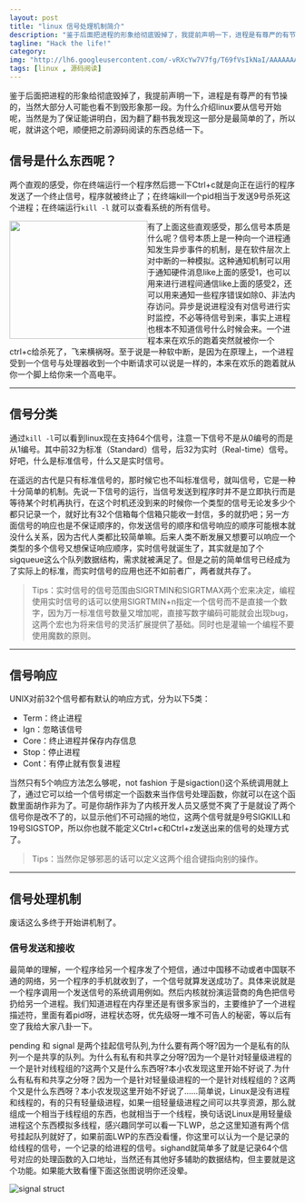 ```yaml
---
layout: post
title: "linux 信号处理机制简介"
description: "鉴于后面把进程的形象给彻底毁掉了，我提前声明一下，进程是有尊严的有节操的，当然大部分人可能也看不到毁形象那一段了。"
tagline: "Hack the life!"
category: 
img: "http://lh6.googleusercontent.com/-vRXcYw7V7fg/T69fVsIkNaI/AAAAAAAAAIw/Y3KgmC33VbI/s512/linux.jpg"
tags: [linux , 源码阅读]
---
```

<div>
<p>
    鉴于后面把进程的形象给彻底毁掉了，我提前声明一下，进程是有尊严的有节操的，当然大部分人可能也看不到毁形象那一段。为什么介绍linux要从信号开始呢，当然是为了保证能讲明白，因为翻了翻书我发现这一部分是最简单的了，所以呢，就讲这个吧，顺便把之前源码阅读的东西总结一下。
</p>
<h2>信号是什么东西呢？</h2>
<p>两个直观的感受，你在终端运行一个程序然后摁一下Ctrl+c就是向正在运行的程序发送了一个终止信号，程序就被终止了；在终端kill一个pid相当于发送9号杀死这个进程；在终端运行<code>kill -l</code>
就可以查看系统的所有信号。   </p> 
<img src="http://lh6.googleusercontent.com/-vRXcYw7V7fg/T69fVsIkNaI/AAAAAAAAAIw/Y3KgmC33VbI/s512/linux.jpg" style="float:left;width:243px;height:208px">	
<p>有了上面这些直观感受，那么信号本质是什么呢？信号本质上是一种向一个进程通知发生异步事件的机制，是在软件层次上对中断的一种模拟。这种通知机制可以用于通知硬件消息like上面的感受1，也可以用来进行进程间通信like上面的感受2，还可以用来通知一些程序错误如除0、非法内存访问。异步是说进程没有对信号进行实时监控，不必等待信号到来，事实上进程也根本不知道信号什么时候会来。一个进程本来在欢乐的跑着突然就被你一个ctrl+c给杀死了，飞来横祸呀。至于说是一种软中断，是因为在原理上，一个进程受到一个信号与处理器收到一个中断请求可以说是一样的，本来在欢乐的跑着就从你一个脚上给你来一个高电平。</p>
<hr>
<h2>信号分类</h2>
<p>通过<code>kill -l</code>可以看到linux现在支持64个信号，注意一下信号不是从0编号的而是从1编号。其中前32为标准（Standard）信号，后32为实时（Real-time）信号。好吧，什么是标准信号，什么又是实时信号。</p>
<p>在遥远的古代是只有标准信号的，那时候它也不叫标准信号，就叫信号，它是一种十分简单的机制。先说一下信号的运行，当信号发送到程序时并不是立即执行而是等待某个时机再执行，在这个时机还没到来的时候你一个类型的信号无论发多少个都只记录一个，就好比有32个信箱每个信箱只能收一封信，多的就扔吧；另一方面信号的响应也是不保证顺序的，你发送信号的顺序和信号响应的顺序可能根本就没什么关系，因为古代人类都比较简单嘛。后来人类不断发展又想要可以响应一个类型的多个信号又想保证响应顺序，实时信号就诞生了，其实就是加了个sigqueue这么个队列数据结构，需求就被满足了。但是之前的简单信号已经成为了实际上的标准，而实时信号的应用也还不如前者广，两者就共存了。</p>
<blockquote>Tips：实时信号的信号范围由SIGRTMIN和SIGRTMAX两个宏来决定，编程使用实时信号的话可以使用SIGRTMIN+n指定一个信号而不是直接一个数字，因为万一标准信号数量又增加呢，直接写数字编码可能就会出现bug，这两个宏也为将来信号的灵活扩展提供了基础。同时也是灌输一个编程不要使用魔数的原则。</blockquote>
<hr>
<h2>信号响应</h2>
UNIX对前32个信号都有默认的响应方式，分为以下5类：
<ul>
<li>Term：终止进程</li>
<li>Ign：忽略该信号</li>
<li>Core：终止进程并保存内存信息</li>
<li>Stop：停止进程</li>
<li>Cont：有停止就有恢复进程</li>
</ul>
<p>当然只有5个响应方法怎么够呢，not fashion 于是sigaction()这个系统调用就上了，通过它可以给一个信号绑定一个函数来当作信号处理函数，你就可以在这个函数里面胡作非为了。可是你胡作非为了内核开发人员又感觉不爽了于是就设了两个信号你是改不了的，以显示他们不可动摇的地位，这两个信号就是9号SIGKILL和19号SIGSTOP，所以你也就不能定义Ctrl+c和Ctrl+z发送出来的信号的处理方式了。</p>
<blockquote>Tips：当然你足够邪恶的话可以定义这两个组合键指向别的操作。</blockquote>
<hr>
<h2>信号处理机制</h2>
<p>废话这么多终于开始讲机制了。</p>
<h3>信号发送和接收</h3>
<p>最简单的理解，一个程序给另一个程序发了个短信，通过中国移不动或者中国联不通的网络，另一个程序的手机就收到了，一个信号就算发送成功了。具体来说就是一个程序调用一个发送信号的系统调用例如。然后内核就扮演运营商的角色把信号扔给另一个进程。我们知道进程在内存里还是有很多家当的，主要维护了一个进程描述符，里面有着pid呀，进程状态呀，优先级呀一堆不可告人的秘密，等以后有空了我给大家八卦一下。</p>
<p> pending 和 signal 是两个挂起信号队列,为什么要有两个呀?因为一个是私有的队列一个是共享的队列。为什么有私有和共享之分呀?因为一个是针对轻量级进程的一个是针对线程组的?这两个又是什么东西呀?本小农发现这里开始不好说了.为什么有私有和共享之分呀？因为一个是针对轻量级进程的一个是针对线程组的？这两个又是什么东西呀？本小农发现这里开始不好说了……简单说，Linux是没有进程和线程的，有的只有轻量级进程，如果一组轻量级进程之间可以共享资源，那么就组成一个相当于线程组的东西，也就相当于一个线程，换句话说Linux是用轻量级进程这个东西模拟多线程，感兴趣同学可以看一下LWP，总之这里知道有两个信号挂起队列就好了，如果前面LWP的东西没看懂，你这里可以认为一个是记录的给线程的信号，一个记录的给进程的信号。sighand就简单多了就是记录64个信号对应的处理函数的入口地址，当然还有其他好多辅助的数据结构，但主要就是这个功能。如果能大致看懂下面这张图说明你还没晕。</p>
<img src="http://lh5.googleusercontent.com/-nKNOz8JsqSI/T69fWX0E6WI/AAAAAAAAAIw/Nh-2zidTbGo/s640/signal_struct.jpg" alt="signal struct">



</div>
